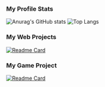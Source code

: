 ### My Profile Stats
![Anurag's GitHub stats](https://github-readme-stats.vercel.app/api?username=luthfisauqi17&theme=default&show_icons=true&hide=issues,contribs)
![Top Langs](https://github-readme-stats.vercel.app/api/top-langs/?username=luthfisauqi17&layout=compact&theme=default)

### My Web Projects
<!-- [![Readme Card](https://github-readme-stats.vercel.app/api/pin/?username=luthfisauqi17&repo=Electrodeal)](https://github.com/luthfisauqi17/Electrodeal) -->
[![Readme Card](https://github-readme-stats.vercel.app/api/pin/?username=luthfisauqi17&repo=Flate)](https://github.com/luthfisauqi17/Flate)
<!-- [![Readme Card](https://github-readme-stats.vercel.app/api/pin/?username=luthfisauqi17&repo=Snews)](https://github.com/luthfisauqi17/Snews) -->
<!-- [![Readme Card](https://github-readme-stats.vercel.app/api/pin/?username=luthfisauqi17&repo=news_portal)](https://github.com/luthfisauqi17/news_portal) -->
<!-- [![Readme Card](https://github-readme-stats.vercel.app/api/pin/?username=luthfisauqi17&repo=TrackIT)](https://github.com/luthfisauqi17/TrackIT) -->
<!-- [![Readme Card](https://github-readme-stats.vercel.app/api/pin/?username=luthfisauqi17&repo=YETI-SB165)](https://github.com/luthfisauqi17/YETI-SB165) -->
<!-- [![Readme Card](https://github-readme-stats.vercel.app/api/pin/?username=luthfisauqi17&repo=Ticketing)](https://github.com/luthfisauqi17/Ticketing) -->
<!-- [![Readme Card](https://github-readme-stats.vercel.app/api/pin/?username=luthfisauqi17&repo=Compsphere)](https://github.com/luthfisauqi17/Compsphere) -->

<!-- ### My Application Projects -->
<!-- [![Readme Card](https://github-readme-stats.vercel.app/api/pin/?username=luthfisauqi17&repo=WareIT)](https://github.com/luthfisauqi17/WareIT) -->
<!-- [![Readme Card](https://github-readme-stats.vercel.app/api/pin/?username=luthfisauqi17&repo=MoneyRec)](https://github.com/luthfisauqi17/MoneyRec) -->
<!-- [![Readme Card](https://github-readme-stats.vercel.app/api/pin/?username=luthfisauqi17&repo=SNAKE-2D)](https://github.com/luthfisauqi17/SNAKE-2D) -->

<!-- ### My Mobile Project -->
<!-- [![Readme Card](https://github-readme-stats.vercel.app/api/pin/?username=luthfisauqi17&repo=Storee)](https://github.com/luthfisauqi17/Storee) -->

### My Game Project
[![Readme Card](https://github-readme-stats.vercel.app/api/pin/?username=luthfisauqi17&repo=Meteoraid)](https://github.com/luthfisauqi17/Meteoraid)
